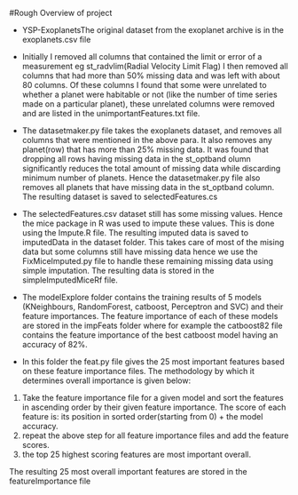 #Rough Overview of project

* YSP-ExoplanetsThe original dataset from the exoplanet archive is in the exoplanets.csv file
 
* Initially I removed all columns that contained the limit or error of a measurement eg st_radvlim(Radial Velocity Limit Flag)
I then removed all columns that had more than 50% missing data and was left with about 80 columns.
Of these columns I found that some were unrelated to whether a planet were habitable or not (like the number of time series made on a particular planet), these unrelated columns were removed and are listed in the unimportantFeatures.txt file.

* The datasetmaker.py file takes the exoplanets dataset, and removes all columns that were mentioned in the above para. It also removes any planet(row) that has more than 25% missing data. It was found that dropping all rows having missing data in the st_optband olumn significantly reduces the total amount of missing data while discarding minimum number of planets. Hence the datasetmaker.py file also removes all planets that have missing data in the st_optband column.
The resulting dataset is saved to selectedFeatures.cs

* The selectedFeatures.csv dataset still has some missing values. Hence the mice package in R was used to impute these values. This is done using the Impute.R file. The resulting imputed data is saved to imputedData in the dataset folder. This takes care of most of the mising data but some columns still have missing data hence we use the FixMiceImputed.py file to handle these remaining missing data using simple imputation. The resulting data is stored in the simpleImputedMiceRf file.

* The modelExplore folder contains the training results of 5 models (KNeighbours, RandomForest, catboost, Perceptron and SVC) and their feature importances. The feature importance of each of these models are stored in the impFeats folder where for example the catboost82 file contains the feature importance of the best catboost model having an accuracy of 82%.

* In this folder the feat.py file gives the 25 most important features based on these feature importance files. The methodology by which it determines overall importance is given below:
1. Take the feature importance file for a given model and sort the features in ascending order by their given feature importance. The score of each feature is:
 its position in sorted order(starting from 0) + the model accuracy.
2. repeat the above step for all feature importance files and add the feature scores. 
3. the top 25 highest scoring features are most important overall.

The resulting 25 most overall important features are stored in the featureImportance file
